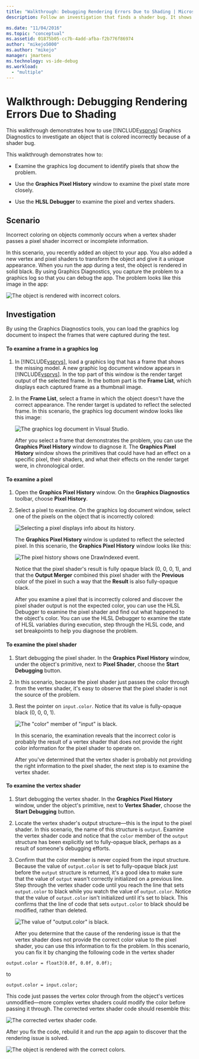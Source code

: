 ```yaml
---
title: "Walkthrough: Debugging Rendering Errors Due to Shading | Microsoft Docs"
description: Follow an investigation that finds a shader bug. It shows the use of Visual Studio Graphics Diagnostics, including Graphics Pixel History, and HLSL Debugger.

ms.date: "11/04/2016"
ms.topic: "conceptual"
ms.assetid: 01875b05-cc7b-4add-afba-f2b776f86974
author: "mikejo5000"
ms.author: "mikejo"
manager: jmartens
ms.technology: vs-ide-debug
ms.workload:
  - "multiple"
---
```

# Walkthrough: Debugging Rendering Errors Due to Shading
This walkthrough demonstrates how to use [!INCLUDE[vsprvs](../../code-quality/includes/vsprvs_md.md)] Graphics Diagnostics to investigate an object that is colored incorrectly because of a shader bug.

 This walkthrough demonstrates how to:

- Examine the graphics log document to identify pixels that show the problem.

- Use the **Graphics Pixel History** window to examine the pixel state more closely.

- Use the **HLSL Debugger** to examine the pixel and vertex shaders.

## Scenario
 Incorrect coloring on objects commonly occurs when a vertex shader passes a pixel shader incorrect or incomplete information.

 In this scenario, you recently added an object to your app. You also added a new vertex and pixel shaders to transform the object and give it a unique appearance. When you run the app during a test, the object is rendered in solid black. By using Graphics Diagnostics, you capture the problem to a graphics log so that you can debug the app. The problem looks like this image in the app:

 ![The object is rendered with incorrect colors.](media/gfx_diag_demo_render_error_shader_problem.png "gfx_diag_demo_render_error_shader_problem")

## Investigation
 By using the Graphics Diagnostics tools, you can load the graphics log document to inspect the frames that were captured during the test.

#### To examine a frame in a graphics log

1. In [!INCLUDE[vsprvs](../../code-quality/includes/vsprvs_md.md)], load a graphics log that has a frame that shows the missing model. A new graphic log document window appears in [!INCLUDE[vsprvs](../../code-quality/includes/vsprvs_md.md)]. In the top part of this window is the render target output of the selected frame. In the bottom part is the **Frame List**, which displays each captured frame as a thumbnail image.

2. In the **Frame List**, select a frame in which the object doesn't have the correct appearance. The render target is updated to reflect the selected frame. In this scenario, the graphics log document window looks like this image:

    ![The graphics log document in Visual Studio.](media/gfx_diag_demo_render_error_shader_step_1.png "gfx_diag_demo_render_error_shader_step_1")

   After you select a frame that demonstrates the problem, you can use the **Graphics Pixel History** window to diagnose it. The **Graphics Pixel History** window shows the primitives that could have had an effect on a specific pixel, their shaders, and what their effects on the render target were, in chronological order.

#### To examine a pixel

1. Open the **Graphics Pixel History** window. On the **Graphics Diagnostics** toolbar, choose **Pixel History**.

2. Select a pixel to examine. On the graphics log document window, select one of the pixels on the object that is incorrectly colored:

    ![Selecting a pixel displays info about its history.](media/gfx_diag_demo_render_error_shader_step_2.png "gfx_diag_demo_render_error_shader_step_2")

    The **Graphics Pixel History** window is updated to reflect the selected pixel. In this scenario, the **Graphics Pixel History** window looks like this:

    ![The pixel history shows one DrawIndexed event.](media/gfx_diag_demo_render_error_shader_step_3.png "gfx_diag_demo_render_error_shader_step_3")

    Notice that the pixel shader's result is fully opaque black (0, 0, 0, 1), and that the **Output Merger** combined this pixel shader with the **Previous** color of the pixel in such a way that the **Result** is also fully-opaque black.

   After you examine a pixel that is incorrectly colored and discover the pixel shader output is not the expected color, you can use the HLSL Debugger to examine the pixel shader and find out what happened to the object's color. You can use the HLSL Debugger to examine the state of HLSL variables during execution, step through the HLSL code, and set breakpoints to help you diagnose the problem.

#### To examine the pixel shader

1. Start debugging the pixel shader. In the **Graphics Pixel History** window, under the object's primitive, next to **Pixel Shader**, choose the **Start Debugging** button.

2. In this scenario, because the pixel shader just passes the color through from the vertex shader, it's easy to observe that the pixel shader is not the source of the problem.

3. Rest the pointer on `input.color`. Notice that its value is fully-opaque black (0, 0, 0, 1).

    ![The "color" member of "input" is black.](media/gfx_diag_demo_render_error_shader_step_5.png "gfx_diag_demo_render_error_shader_step_5")

    In this scenario, the examination reveals that the incorrect color is probably the result of a vertex shader that does not provide the right color information for the pixel shader to operate on.

   After you've determined that the vertex shader is probably not providing the right information to the pixel shader, the next step is to examine the vertex shader.

#### To examine the vertex shader

1. Start debugging the vertex shader. In the **Graphics Pixel History** window, under the object's primitive, next to **Vertex Shader**, choose the **Start Debugging** button.

2. Locate the vertex shader's output structure—this is the input to the pixel shader. In this scenario, the name of this structure is `output`. Examine the vertex shader code and notice that the `color` member of the `output` structure has been explicitly set to fully-opaque black, perhaps as a result of someone's debugging efforts.

3. Confirm that the color member is never copied from the input structure. Because the value of `output.color` is set to fully-opaque black just before the `output` structure is returned, it's a good idea to make sure that the value of `output` wasn't correctly initialized on a previous line. Step through the vertex shader code until you reach the line that sets `output.color` to black while you watch the value of `output.color`. Notice that the value of `output.color` isn't initialized until it's set to black. This confirms that the line of code that sets `output.color` to black should be modified, rather than deleted.

    ![The value of "output.color" is black.](media/gfx_diag_demo_render_error_shader_step_7.png "gfx_diag_demo_render_error_shader_step_7")

   After you determine that the cause of the rendering issue is that the vertex shader does not provide the correct color value to the pixel shader, you can use this information to fix the problem. In this scenario, you can fix it by changing the following code in the vertex shader

```hlsl
output.color = float3(0.0f, 0.0f, 0.0f);
```

 to

```hlsl
output.color = input.color;
```

 This code just passes the vertex color through from the object's vertices unmodified—more complex vertex shaders could modify the color before passing it through. The corrected vertex shader code should resemble this:

 ![The corrected vertex shader code.](media/gfx_diag_demo_render_error_shader_step_8.png "gfx_diag_demo_render_error_shader_step_8")

 After you fix the code, rebuild it and run the app again to discover that the rendering issue is solved.

 ![The object is rendered with the correct colors.](media/gfx_diag_demo_render_error_shader_resolution.png "gfx_diag_demo_render_error_shader_resolution")
